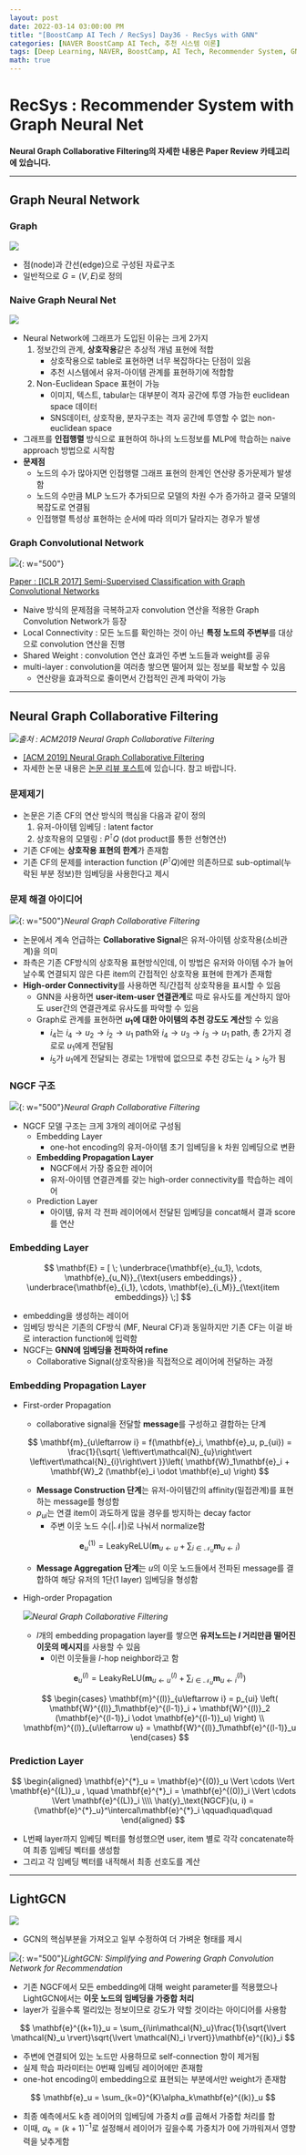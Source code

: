 ```yaml
---
layout: post
date: 2022-03-14 03:00:00 PM
title: "[BoostCamp AI Tech / RecSys] Day36 - RecSys with GNN"
categories: [NAVER BoostCamp AI Tech, 추천 시스템 이론]
tags: [Deep Learning, NAVER, BoostCamp, AI Tech, Recommender System, GNN]
math: true
---
```

# RecSys : Recommender System with Graph Neural Net

**Neural Graph Collaborative Filtering의 자세한 내용은 Paper Review 카테고리에 있습니다.**  

---

## Graph Neural Network

### Graph

![](/image/boostcamp/recsys/deep/undirectedgraph.png)

- 점(node)과 간선(edge)으로 구성된 자료구조
- 일반적으로 $G = (V, E)$로 정의

### Naive Graph Neural Net

![](/image/boostcamp/recsys/deep/naive1.png)

- Neural Network에 그래프가 도입된 이유는 크게 2가지
  1. 정보간의 관계, **상호작용**같은 추상적 개념 표현에 적합
     - 상호작용으로 table로 표현하면 너무 복잡하다는 단점이 있음
     - 추천 시스템에서 유저-아이템 관계를 표현하기에 적합함
  2. Non-Euclidean Space 표현이 가능
     - 이미지, 텍스트, tabular는 대부분이 격자 공간에 투영 가능한 euclidean space 데이터
     - SNS데이터, 상호작용, 분자구조는 격자 공간에 투영할 수 없는 non-euclidean space
- 그래프를 **인접행렬** 방식으로 표현하여 하나의 노드정보를 MLP에 학습하는 naive approach 방법으로 시작함
- **문제점**
  - 노드의 수가 많아지면 인접행렬 그래프 표현의 한계인 연산량 증가문제가 발생함
  - 노드의 수만큼 MLP 노드가 추가되므로 모델의 차원 수가 증가하고 결국 모델의 복잡도로 연결됨
  - 인접행렬 특성상 표현하는 순서에 따라 의미가 달라지는 경우가 발생

### Graph Convolutional Network

![](/image/boostcamp/recsys/deep/gcn1.png){: w="500"}

[Paper : [ICLR 2017] Semi-Supervised Classification with Graph Convolutional Networks](https://arxiv.org/abs/1609.02907)

- Naive 방식의 문제점을 극복하고자 convolution 연산을 적용한 Graph Convolution Network가 등장
- Local Connectivity : 모든 노드를 확인하는 것이 아닌 **특정 노드의 주변부**를 대상으로 convolution 연산을 진행
- Shared Weight : convolution 연산 효과인 주변 노드들과 weight를 공유
- multi-layer : convolution을 여러층 쌓으면 떨어져 있는 정보를 확보할 수 있음
  - 연산량을 효과적으로 줄이면서 간접적인 관계 파악이 가능

---

## Neural Graph Collaborative Filtering

![](/image/boostcamp/recsys/deep/ngcf.png)*출처 : ACM2019 Neural Graph Collaborative Filtering*

- [[ACM 2019] Neural Graph Collaborative Filtering](https://arxiv.org/abs/1905.08108)
- 자세한 논문 내용은 [논문 리뷰 포스트](https://cow-coding.github.io/posts/ngcf/)에 있습니다. 참고 바랍니다.

### 문제제기

- 논문은 기존 CF의 연산 방식의 핵심을 다음과 같이 정의
  1. 유저-아이템 임베딩 : latent factor
  2. 상호작용의 모델링 : $P^\intercal Q$ (dot product를 통한 선형연산)
- 기존 CF에는 **상호작용 표현의 한계**가 존재함
- 기존 CF의 문제를 interaction function ($P^\intercal Q$)에만 의존하므로 sub-optimal(누락된 부분 정보)한 임베딩을 사용한다고 제시

### 문제 해결 아이디어

![](https://github.com/cow-coding/Machine-Learning-Paper-Review-and-Implementation/blob/main/images/NGCF/figure1.png?raw=true){: w="500"}*Neural Graph Collaborative Filtering*

- 논문에서 계속 언급하는 **Collaborative Signal**은 유저-아이템 상호작용(소비관계)을 의미
- 좌측은 기존 CF방식의 상호작용 표현방식인데, 이 방법은 유저와 아이템 수가 늘어날수록 연결되지 않은 다른 item의 간접적인 상호작용 표현에 한계가 존재함
- **High-order Connectivity**를 사용하면 직/간접적 상호작용을 표시할 수 있음
  - GNN을 사용하면 **user-item-user 연결관계**로 따로 유사도를 계산하지 않아도 user간의 연결관계로 유사도를 파악할 수 있음
  - Graph로 관계를 표현하면 **$u_1$에 대한 아이템의 추천 강도도 계산**할 수 있음
    - $i_4$는 $i_4 \rightarrow u_2 \rightarrow i_2 \rightarrow u_1$ path와 $i_4 \rightarrow u_3 \rightarrow i_3 \rightarrow u_1$ path, 총 2가지 경로로 $u_1$에게 전달됨
    - $i_5$가 $u_1$에게 전달되는 경로는 1개밖에 없으므로 추천 강도는 $i_4 > i_5$가 됨

### NGCF 구조

![](/image/boostcamp/recsys/deep/ngcf2.png){: w="500"}*Neural Graph Collaborative Filtering*

- NGCF 모델 구조는 크게 3개의 레이어로 구성됨
  - Embedding Layer
    - one-hot encoding의 유저-아이템 초기 임베딩을 k 차원 임베딩으로 변환
  - **Embedding Propagation Layer**
    - NGCF에서 가장 중요한 레이어
    - 유저-아이템 연결관계를 갖는 high-order connectivity를 학습하는 레이어
  - Prediction Layer
    - 아이템, 유저 각 전파 레이어에서 전달된 임베딩을 concat해서 결과 score를 연산

### Embedding Layer

$$
\mathbf{E} = [ \; \underbrace{\mathbf{e}_{u_1}, \cdots, \mathbf{e}_{u_N}}_{\text{users embeddings}} , \underbrace{\mathbf{e}_{i_1}, \cdots, \mathbf{e}_{i_M}}_{\text{item embeddings}} \;]
$$

- embedding을 생성하는 레이어
- 임베딩 방식은 기존의 CF방식 (MF, Neural CF)과 동일하지만 기존 CF는 이걸 바로 interaction function에 입력함
- NGCF는 **GNN에 임베딩을 전파하여 refine**
  - Collaborative Signal(상호작용)을 직접적으로 레이어에 전달하는 과정

### Embedding Propagation Layer

- First-order Propagation
  - collaborative signal을 전달할 **message**를 구성하고 결합하는 단계

  $$
  \mathbf{m}_{u\leftarrow i} = f(\mathbf{e}_i, \mathbf{e}_u, p_{ui}) = \frac{1}{\sqrt{ \left\vert\mathcal{N}_{u}\right\vert \left\vert\mathcal{N}_{i}\right\vert }}\left( \mathbf{W}_1\mathbf{e}_i + \mathbf{W}_2 (\mathbf{e}_i \odot \mathbf{e}_u) \right)
  $$

  - **Message Construction 단계**는 유저-아이템간의 affinity(밀접관계)를 표현하는 message를 형성함
  - $p_{ui}$는 연결 item이 과도하게 많을 경우를 방지하는 decay factor
    - 주변 이웃 노드 수($\left\vert \mathcal{N} \right\vert$)로 나눠서 normalize함

  $$
  \mathbf{e}_{u}^{(1)} = \text{LeakyReLU}\left( \mathbf{m}_{u \leftarrow u} + \sum_{i \in \mathcal{N}_{u}} \mathbf{m}_{u \leftarrow i} \right)
  $$

  - **Message Aggregation 단계**는 $u$의 이웃 노드들에서 전파된 message를 결합하여 해당 유저의 1단(1 layer) 임베딩을 형성함
  
- High-order Propagation
  
  ![](/image/boostcamp/recsys/deep/ngcf3.png)*Neural Graph Collaborative Filtering*

  - $l$개의 embedding propagation layer를 쌓으면 **유저노드는 $l$ 거리만큼 떨어진 이웃의 메시지**를 사용할 수 있음
    - 이런 이웃들을 $l$-hop neighbor라고 함
  
  $$
  \mathbf{e}_{u}^{(l)} = \text{LeakyReLU}\left( \mathbf{m}^{(l)}_{u \leftarrow u} + \sum_{i \in \mathcal{N}_{u}} \mathbf{m}^{(l)}_{u \leftarrow i} \right)
  $$

  $$
  \begin{cases}
  \mathbf{m}^{(l)}_{u\leftarrow i} = p_{ui} \left( \mathbf{W}^{(l)}_1\mathbf{e}^{(l-1)}_i + \mathbf{W}^{(l)}_2 (\mathbf{e}^{(l-1)}_i \odot \mathbf{e}^{(l-1)}_u) \right) \\
  \mathbf{m}^{(l)}_{u\leftarrow u} = \mathbf{W}^{(l)}_1\mathbf{e}^{(l-1)}_u
  \end{cases}
  $$

### Prediction Layer

$$
\begin{aligned}
\mathbf{e}^{*}_u = \mathbf{e}^{(0)}_u \Vert \cdots \Vert \mathbf{e}^{(L)}_u , \quad \mathbf{e}^{*}_i = \mathbf{e}^{(0)}_i \Vert \cdots \Vert \mathbf{e}^{(L)}_i \\\\
\hat{y}_\text{NGCF}(u, i) = {\mathbf{e}^{*}_u}^\intercal\mathbf{e}^{*}_i \qquad\quad\quad
\end{aligned}
$$

- L번째 layer까지 임베딩 벡터를 형성했으면 user, item 별로 각각 concatenate하여 최종 임베딩 벡터를 생성함
- 그리고 각 임베딩 벡터를 내적해서 최종 선호도를 계산

---

## LightGCN

![](/image/boostcamp/recsys/deep/lgcn.png)

- GCN의 핵심부분을 가져오고 일부 수정하여 더 가벼운 형태를 제시

![](/image/boostcamp/recsys/deep/lgcn2.png){: w="500"}*LightGCN: Simplifying and Powering Graph Convolution Network for Recommendation*

- 기존 NGCF에서 모든 embedding에 대해 weight parameter를 적용했으나 LightGCN에서는 **이웃 노드의 임베딩을 가중합 처리**
- layer가 깊을수록 멀리있는 정보이므로 강도가 약할 것이라는 아이디어를 사용함

$$
\mathbf{e}^{(k+1)}_u = \sum_{i\in\mathcal{N}_u}\frac{1}{\sqrt{\lvert \mathcal{N}_u \rvert}\sqrt{\lvert \mathcal{N}_i \rvert}}\mathbf{e}^{(k)}_i
$$

- 주변에 연결되어 있는 노드만 사용하므로 self-connection 항이 제거됨
- 실제 학습 파라미터는 0번째 임베딩 레이어에만 존재함
- one-hot encoding이 embedding으로 표현되는 부분에서만 weight가 존재함

$$
\mathbf{e}_u = \sum_{k=0}^{K}\alpha_k\mathbf{e}^{(k)}_u
$$

- 최종 예측에서도 k층 레이어의 임베딩에 가중치 $\alpha$를 곱해서 가중합 처리를 함
- 이때, $\alpha_k = (k+1)^{-1}$로 설정해서 레이어가 깊을수록 가중치가 0에 가까워져서 영향력을 낮추게함